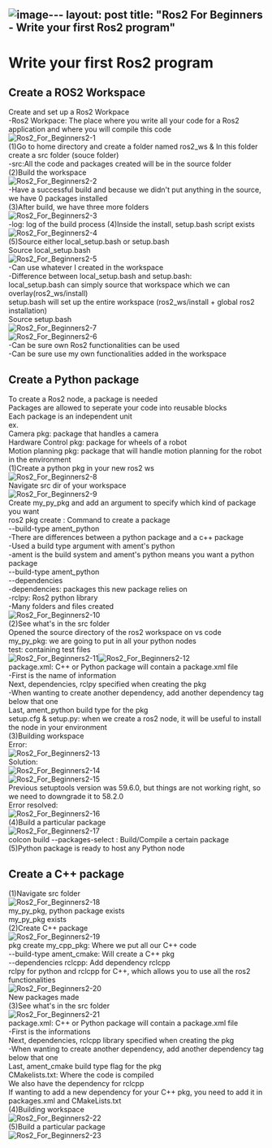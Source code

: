 ![image](https://github.com/growingpenguin/growingpenguin.github.io/assets/110277903/3bf73201-94e7-4dc5-8eb9-ed88b24b31a2)---
layout: post
title:  "Ros2 For Beginners - Write your first Ros2 program"
---
# Write your first Ros2 program

## Create a ROS2 Workspace
Create and set up a Ros2 Workpace <br/>
-Ros2 Workpace: The place where you write all your code for a Ros2 application and where you will compile this code <br/> 
![Ros2_For_Beginners2-1](https://github.com/growingpenguin/growingpenguin.github.io/assets/110277903/2293b509-fd56-40d6-a97d-07641d9249dc) <br/>
(1)Go to home directory and create a folder named ros2_ws & In this folder create a src folder (souce folder)<br/>
-src:All the code and packages created will be in the source folder <br/> 
(2)Build the workspace <br/>
![Ros2_For_Beginners2-2](https://github.com/growingpenguin/growingpenguin.github.io/assets/110277903/991a5ded-b22d-49f5-a981-9cab3e080eeb) <br/>
-Have a successful build and because we didn't put anything in the source, we have 0 packages installed <br/>
(3)After build, we have three more folders <br/>
![Ros2_For_Beginners2-3](https://github.com/growingpenguin/growingpenguin.github.io/assets/110277903/b0dd7de0-4e63-4ee0-95bd-93fc58f8de1a) <br/>
-log: log of the build process 
(4)Inside the install, setup.bash script exists <br/>
![Ros2_For_Beginners2-4](https://github.com/growingpenguin/growingpenguin.github.io/assets/110277903/599343a7-410b-497f-9885-714121141872) <br/>
(5)Source either local_setup.bash or setup.bash <br/>
Source local_setup.bash <br/>
![Ros2_For_Beginners2-5](https://github.com/growingpenguin/growingpenguin.github.io/assets/110277903/aba7a754-b83e-4804-8399-1e714dda418b)<br/>
-Can use whatever I created in the workspace <br/>
-Difference between local_setup.bash and setup.bash: <br/>
local_setup.bash can simply source that workspace which we can overlay(ros2_ws/install) <br/>
setup.bash will set up the entire workspace (ros2_ws/install + global ros2 installation) <br/>
Source setup.bash <br/>
![Ros2_For_Beginners2-7](https://github.com/growingpenguin/growingpenguin.github.io/assets/110277903/8c160ece-0bb4-46cf-afee-285a9ccb3d06)<br/>
![Ros2_For_Beginners2-6](https://github.com/growingpenguin/growingpenguin.github.io/assets/110277903/d32aa15a-1666-4638-8b2f-b4e78e55f466)<br/>
-Can be sure own Ros2 functionalities can be used <br/>
-Can be sure use my own functionalities added in the workspace <br/>

## Create a Python package
To create a Ros2 node, a package is needed <br/>
Packages are allowed to seperate your code into reusable blocks <br/>
Each package is an independent unit <br/>
ex. <br/>
Camera pkg: package that handles a camera <br/>
Hardware Control pkg: package for wheels of a robot <br/>
Motion planning pkg: package that will handle motion planning for the robot in the environment <br/>
(1)Create a python pkg in your new ros2 ws <br/>
![Ros2_For_Beginners2-8](https://github.com/growingpenguin/growingpenguin.github.io/assets/110277903/e7fde2e1-fbd8-4a43-b19e-5d83c3492010)<br/>
Navigate src dir of your workspace <br/>
![Ros2_For_Beginners2-9](https://github.com/growingpenguin/growingpenguin.github.io/assets/110277903/2fc7d36a-d5b0-4641-b15b-86b5d515489f)<br/>
Create my_py_pkg and add an argument to specify which kind of package you want<br/>
ros2 pkg create <package name>: Command to create a package <br/>
--build-type ament_python <br/>
-There are differences between a python package and a c++ package <br/>
-Used a build type argument with ament's python <br/>
-ament is the build system and ament's python means you want a python package <br/>
--build-type ament_python <br/>
--dependencies <dependencies> <br/>
-dependencies: packages this new package relies on <br/>
-rclpy: Ros2 python library <br/>
-Many folders and files created <br/>
![Ros2_For_Beginners2-10](https://github.com/growingpenguin/growingpenguin.github.io/assets/110277903/3f9e4b5b-1260-4404-94f5-a0efa08a7eac)<br/>
(2)See what's in the src folder <br/>
Opened the source directory of the ros2 workspace on vs code <br/>
my_py_pkg: we are going to put in all your python nodes <br/>
test: containing test files <br/>
![Ros2_For_Beginners2-11](https://github.com/growingpenguin/growingpenguin.github.io/assets/110277903/524a0a35-a957-414a-b694-a2226932214f)![Ros2_For_Beginners2-12](https://github.com/growingpenguin/growingpenguin.github.io/assets/110277903/85ad904e-6490-4c25-9e97-2b4e7e019584)<br/>
package.xml: C++ or Python package will contain a package.xml file <br/>
-First is the name of information  <br/>
Next, dependencies, rclpy specified when creating the pkg <br/>
-When wanting to create another dependency, add another dependency tag below that one <br/>
Last, ament_python build type for the pkg <br/>
setup.cfg & setup.py: when we create a ros2 node, it will be useful to install the node in your environment <br/>
(3)Building workspace <br/>
Error: <br/>
![Ros2_For_Beginners2-13](https://github.com/growingpenguin/growingpenguin.github.io/assets/110277903/b469899c-5bfe-4c20-a762-a0ba233f51d7)<br/>
Solution: <br/>
![Ros2_For_Beginners2-14](https://github.com/growingpenguin/growingpenguin.github.io/assets/110277903/11ded559-9e61-4297-9414-80f919ad7bc2)<br/>
![Ros2_For_Beginners2-15](https://github.com/growingpenguin/growingpenguin.github.io/assets/110277903/aed9743b-e862-4367-9075-fca10d645061)<br/>
Previous setuptools version was 59.6.0, but things are not working right, so we need to downgrade it to 58.2.0 <br/>
Error resolved: <br/>
![Ros2_For_Beginners2-16](https://github.com/growingpenguin/growingpenguin.github.io/assets/110277903/7008fc08-6194-4c05-8659-92a8d25f4d67)<br/>
(4)Build a particular package <br/>
![Ros2_For_Beginners2-17](https://github.com/growingpenguin/growingpenguin.github.io/assets/110277903/10e7cd4c-57e6-4835-9147-7a13c9447eed)<br/>
colcon build --packages-select <package name>: Build/Compile a certain package <br/>
(5)Python package is ready to host any Python node <br/>

## Create a C++ package
(1)Navigate src folder <br/>
![Ros2_For_Beginners2-18](https://github.com/growingpenguin/growingpenguin.github.io/assets/110277903/de7c7707-8acf-42a6-822e-eb6f8f18e008) <br/>
my_py_pkg, python package exists <br/>
my_py_pkg exists <br/>
(2)Create C++ package <br/>
![Ros2_For_Beginners2-19](https://github.com/growingpenguin/growingpenguin.github.io/assets/110277903/eae4d0c9-ea9b-4980-b045-024178ec7de1)<br/>
pkg create my_cpp_pkg: Where we put all our C++ code <br/>
--build-type ament_cmake: Will create a C++ pkg <br/>
--dependencies rclcpp: Add dependency rclcpp <br/>
rclpy for python and rclcpp for C++, which allows you to use all the ros2 functionalities <br/>
![Ros2_For_Beginners2-20](https://github.com/growingpenguin/growingpenguin.github.io/assets/110277903/c4a7b5fb-db05-449d-8449-93e35c5dfca9)<br/>
New packages made <br/>
(3)See what's in the src folder <br/>
![Ros2_For_Beginners2-21](https://github.com/growingpenguin/growingpenguin.github.io/assets/110277903/8297201e-2971-4665-952d-f5afeb941feb)<br/>
package.xml: C++ or Python package will contain a package.xml file <br/>
-First is the informations <br/>
Next, dependencies, rclcpp library specified when creating the pkg <br/>
-When wanting to create another dependency, add another dependency tag below that one <br/>
Last, ament_cmake build type flag for the pkg <br/>
CMakelists.txt: Where the code is compiled <br/>
We also have the dependency for rclcpp <br/>
If wanting to add a new dependency for your C++ pkg, you need to add it in packages.xml and CMakeLists.txt <br/>
(4)Building workspace <br/>
![Ros2_For_Beginners2-22](https://github.com/growingpenguin/growingpenguin.github.io/assets/110277903/04f10de3-54da-4b51-aecc-311adea00015)<br/>
(5)Build a particular package <br/>
![Ros2_For_Beginners2-23](https://github.com/growingpenguin/growingpenguin.github.io/assets/110277903/8955f9a1-b4d8-40b0-837b-70f7e2ce66ae)<br/>

